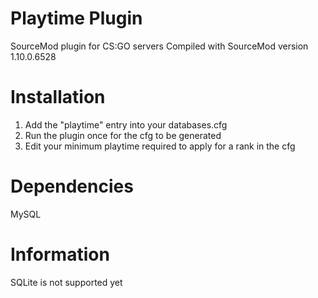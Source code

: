 # Playtime Plugin #

SourceMod plugin for CS:GO servers
Compiled with SourceMod version 1.10.0.6528

# Installation
1. Add the "playtime" entry into your databases.cfg
2. Run the plugin once for the cfg to be generated
3. Edit your minimum playtime required to apply for a rank in the cfg

# Dependencies
MySQL

# Information
SQLite is not supported yet
